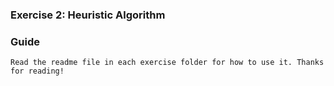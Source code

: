 ### Exercise 2: Heuristic Algorithm ###

### Guide ###
`
Read the readme file in each exercise folder for how to use it.
Thanks for reading!
`